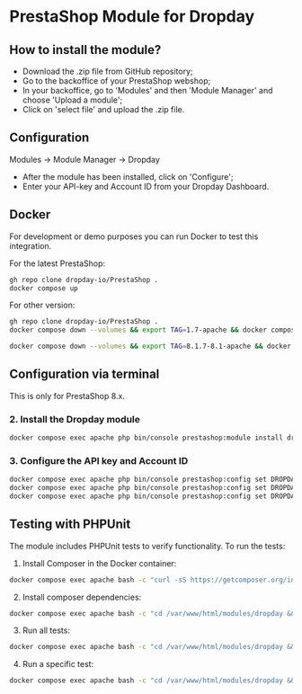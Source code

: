 PrestaShop Module for Dropday
===============

## How to install the module?

* Download the .zip file from GitHub repository;
* Go to the backoffice of your PrestaShop webshop;
* In your backoffice, go to 'Modules' and then 'Module Manager' and choose 'Upload a module';
* Click on 'select file' and upload the .zip file.

## Configuration

Modules &rarr; Module Manager &rarr; Dropday

* After the module has been installed, click on 'Configure';
* Enter your API-key and Account ID from your Dropday Dashboard.

## Docker

For development or demo purposes you can run Docker to test this integration.

For the latest PrestaShop:
```bash
gh repo clone dropday-io/PrestaShop .
docker compose up
```

For other version:
```bash
gh repo clone dropday-io/PrestaShop .
docker compose down --volumes && export TAG=1.7-apache && docker compose up
```

```bash
docker compose down --volumes && export TAG=8.1.7-8.1-apache && docker compose up
```

## Configuration via terminal

This is only for PrestaShop 8.x.

### 2. Install the Dropday module

```bash
docker compose exec apache php bin/console prestashop:module install dropday
```

### 3. Configure the API key and Account ID

```bash
docker compose exec apache php bin/console prestashop:config set DROPDAY_ACCOUNT_APIKEY "your_api_key_here"
docker compose exec apache php bin/console prestashop:config set DROPDAY_ACCOUNT_ID "your_account_id_here"
docker compose exec apache php bin/console prestashop:config set DROPDAY_LIVE_MODE 1
```

## Testing with PHPUnit

The module includes PHPUnit tests to verify functionality. To run the tests:

1. Install Composer in the Docker container:
```bash
docker compose exec apache bash -c "curl -sS https://getcomposer.org/installer | php -- --install-dir=/usr/local/bin --filename=composer"
```

2. Install composer dependencies:
```bash
docker compose exec apache bash -c "cd /var/www/html/modules/dropday && composer install"
```

3. Run all tests:
```bash
docker compose exec apache bash -c "cd /var/www/html/modules/dropday && vendor/bin/phpunit"
```

4. Run a specific test:
```bash
docker compose exec apache bash -c "cd /var/www/html/modules/dropday && vendor/bin/phpunit tests/unit/OrderCreationTest.php"
```
